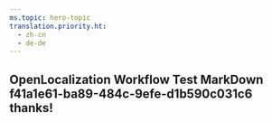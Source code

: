 ```yaml
---
ms.topic: hero-topic
translation.priority.ht: 
  - zh-cn
  - de-de
---
```

## OpenLocalization Workflow Test MarkDown f41a1e61-ba89-484c-9efe-d1b590c031c6 thanks!

